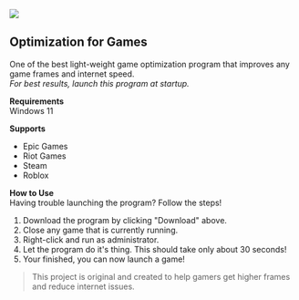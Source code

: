 [![](https://img.shields.io/badge/Download-111?logo=Visual-Studio-Code&style=for-the-badge)](https://github.com/creator-nahid/game-optimization/releases)

## Optimization for Games
One of the best light-weight game optimization program that improves any game frames and internet speed.<br>
*For best results, launch this program at startup.*<br>
 
**Requirements**<br>
Windows 11<br>

**Supports**<br>
- Epic Games<br>
- Riot Games<br>
- Steam<br>
- Roblox<br>

**How to Use**<br>
Having trouble launching the program? Follow the steps!

1. Download the program by clicking "Download" above.
2. Close any game that is currently running.
3. Right-click and run as administrator.
4. Let the program do it's thing. This should take only about 30 seconds!
5. Your finished, you can now launch a game!

> This project is original and created to help gamers get higher frames and reduce internet issues.
